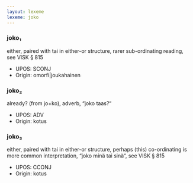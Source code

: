 ```yaml
---
layout: lexeme
lexeme: joko
---
```


###  joko₁

either, paired with tai in either-or structure, rarer sub-ordinating reading, see VISK § 815
* UPOS:  SCONJ
* Origin:  omorfi|joukahainen


###  joko₂

already? (from jo+ko), adverb, “joko taas?“
* UPOS:  ADV
* Origin:  kotus


###  joko₃

either, paired with tai in either-or structure, perhaps (this) co-ordinating is more common interpretation, “joko minä tai sinä“, see VISK § 815
* UPOS:  CCONJ
* Origin:  kotus

